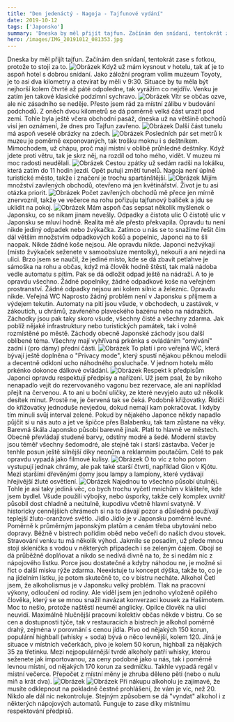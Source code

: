 ```yaml
---
title: "Den jedenáctý - Nagoja - Tajfunové vydání"
date: 2019-10-12
tags: ['Japonsko']
summary: 'Dneska by měl přijít tajfun. Začínám den snídaní, tentokrát zase s fotkou, protože to stojí za to'
hero: /images/IMG_20191012_081353.jpg
---
```



Dneska by měl přijít tajfun. Začínám den snídaní, tentokrát zase s fotkou, protože to stojí za to.
![Obrázek](/images/IMG_20191012_081353.jpg)
Když už mám kysnout v hotelu, tak ať je to aspoň hotel s dobrou snídaní. Jako záložní program volím muzeum Toyoty, je to asi dva kilometry a otevírat by měli v 9:30. Situace by tu měla být nejhorší kolem čtvrté až páté odpoledne, tak vyrážím co nejdřív.
Venku je zatím jen takové klasické podzimní sychravo.
![Obrázek](/images/IMG_20191012_091049.jpg)
Vítr se občas ozve, ale nic zásadního se neděje. Přesto jsem rád za místní zálibu v budování podchodů. Z oněch dvou kilometrů se dá poměrně velká část urazit pod zemí. Tohle byla ještě včera obchodní pasáž, dneska už na většině obchodů visí jen oznámení, že dnes pro Tajfun zavřeno.
![Obrázek](/images/MVIMG_20191012_091623.jpg)
Další část tunelu má aspoň veselé obrázky na zdech.
![Obrázek](/images/MVIMG_20191012_092626.jpg)
Posledních pár set metrů k muzeu je poměrně exponovaných, tak trošku moknu i s deštníkem. Mimochodem, už chápu, proč mají místní v oblibě průhledné deštníky. Když jdete proti větru, tak je skrz něj, na rozdíl od toho mého, vidět.
V muzeu mi moc radosti neudělali.
![Obrázek](/images/IMG_20191012_094318.jpg)
Cestou zpátky už sedám radši na lokálku, která zatím do 11 hodin jezdí. Opět putuji změtí tunelů. Nagoja není úplně turistické město, takže i značení je trochu spartánštější.
![Obrázek](/images/IMG_20191012_095818.jpg)
Míjím množství zavřených obchodů, otevřeno má jen květinářství. Život je tu asi otázka priorit.
![Obrázek](/images/IMG_20191012_100801.jpg)
Počet zavřených obchodů mě přece jen mírně znervoznil, takže ve večerce na rohu pořizuju tajfunový balíček a jdu se uklidit na pokoj.
![Obrázek](/images/IMG_20191012_103940.jpg)
Mám aspoň čas sepsat několik myšlenek o Japonsku, co se nikam jinam nevešly.
Odpadky a čistota ulic
O čistotě ulic v Japonsku se mluví hodně. Realita mě ale přesto překvapila. Opravdu tu není nikde jediný odpadek nebo žvýkačka. Zatímco u nás se to snažíme řešit čím dál větším množstvím odpadkových košů a popelnic, Japonci na to šli naopak.
Nikde žádné koše nejsou. Ale opravdu nikde. Japonci nežvýkají (místo žvýkaček seženete v samoobsluze mentolky), nekouří a ani nejedí na ulici.
Brzo jsem se naučil, že jediné místo, kde se dá zbavit petlahve je sámoška na rohu a občas, když má člověk hodně štěstí, tak malá nádoba vedle automatu s pitím. Pak se dá odložit odpad ještě na nádraží. A to je opravdu všechno. Žádné popelníky, žádné odpadkové koše na veřejném prostranství.
Žádné odpadky nejsou ani kolem silnic a železnic. Opravdu nikde.
Veřejná WC
Naprosto žádný problém není v Japonsku s příjmem a výdejem tekutin. Automaty na pití jsou všude, v obchodech, u zastávek, v zákoutích, u chrámů, zavřeného plaveckého bazénu nebo na nádražích. Záchodky jsou pak taky skoro všude, všechny čisté a všechny zdarma. Jak poblíž nějaké infrastruktury nebo turistických památek, tak i volně rozmístěné po městě.
Záchody obecně
Japonské záchody jsou další oblíbené téma. Všechny mají vyhřívaná prkénka s ovládáním "omývání" zadní i (pro dámy) přední části.
![Obrázek](/images/IMG_20191011_212229.jpg)
To platí i pro veřejná WC, která bývají ještě doplněna o "Privacy mode", který spustí nějakou pěknou melodii a decentně odkloní ucho náhodného posluchače.
V jednom hotelu mělo prkénko dokonce dálkové ovládání.
![Obrázek](/images/WhatsApp+Image+2019-10-11+at+22.16.07.jpeg)
Respekt k předpisům
Japonci opravdu respektují předpisy a nařízení. Už jsem psal, že by nikoho nenapadlo vejít do rezervovaného vagonu bez rezervace, ale ani například přejít na červenou. A to ani u boční uličky, ze které nevyjelo auto už několik desítek minut. Prostě ne, je červená tak se čeká. Podobně křižovatky. Řidiči do křižovatky jednoduše nevjedou, dokud nemají kam pokračovat. I kdyby tím minuli svůj interval zelené. Pokud by nějakého Japonce někdy napadlo půjčit si u nás auto a jet ve špičce přes Balabenku, tak tam zůstane na věky.
Barevná škála
Japonsko působí barevně jinak. Platí to hlavně ve městech. Obecně převládají studené barvy, odstíny modré a šedé. Moderní stavby jsou téměř všechny šedomodré, ale stejně tak i starší zástavba. Večer je tenhle posun ještě silnější díky neonům a reklamním poutačům. Celé to pak opravdu vypadá jako filmové kulisy.
![Obrázek](/images/DSC01444.JPG)
O to víc z toho potom vystupují jednak chrámy, ale pak také starší čtvrti, například Gion v Kjótu. Mezi staršími dřevěnými domy jsou lampy a lampiony, které vydávají hřejivější žluté osvětlení.
![Obrázek](/images/MVIMG_20191005_200428.jpg)
Najednou to všechno působí útulněji.
Tohle je asi taky jediná věc, co bych trochu vyčetl mnichům v klášteře, kde jsem bydlel. Všude použili výbojky, nebo úsporky, takže celý komplex uvnitř působil dost chladně a neútulně, kupodivu včetně hlavní svatyně. V historicky cennějších chrámech si na to dávají pozor a důsledně používají teplejší žluto-oranžové světlo.
Jídlo
Jídlo je v Japonsku poměrně levné. Poměrně k průměrným japonským platům a cenám třeba ubytování nebo dopravy. Běžně v bistrech pořídím oběd nebo večeři do našich dvou stovek. Stravování venku tu má několik výhod.
Jakmile se posadím, už přede mnou stojí sklenička s vodou v některých případech i se zeleným čajem. Obojí se dá průběžně doplňovat a nikdo se nedívá divně na to, že si nedám nic z nápojového lístku.
Porce jsou dostatečné a kdyby náhodou ne, je možné si říct o další misku rýže zdarma.
Neexistuje tu koncept dýška, takže to, co je na jídelním lístku, je potom skutečně to, co v bistru necháte.
Alkohol
Četl jsem, že alkoholismus je v Japonsku velký problém. Tlak na pracovní výkony, odloučení od rodiny. Ale viděl jsem jen jednoho vyloženě opilého člověka, který se se mnou snažil navázat konverzaci kousek za Hašimotem. Moc to nešlo, protože naštěstí neuměl anglicky. Opilce člověk na ulici neuvidí. Maximálně hlučnější pracovní kolektiv občas někde v bistru.
Co se cen a dostupnosti týče, tak v restauracích a bistrech je alkohol poměrně drahý, zejména v porovnání s cenou jídla. Pivo od nějakých 150 korun, populární highball (whisky + soda) bývá o něco levnější, kolem 120. Jiná je situace v místních večerkách, pivo je kolem 50 korun, highball za nějakých 35 za třetinku.
Mezi nejpopulárnější tvrdé alkoholy patří whisky, kterou seženete jak importovanou, za ceny podobné jako u nás, tak i poměrně levnou místní, od nějakých 170 korun za sedmičku.
Takhle vypadá regál v místní večerce. Přepočet z místní měny je zhruba děleno pěti (nebo o nulu míň a krát dva).
![Obrázek](/images/IMG_20191012_102456.jpg)
![Obrázek](/images/IMG_20191012_102500.jpg)
Při nákupu alkoholu je zajímavé, že musíte odklepnout na pokladně čestné prohlášení, že vám je víc, než 20. Nikdo ale dál nic nekontroluje. Stejným způsobem se dá "vyndat" alkohol i z některých nápojových automatů. Funguje to zase díky místnímu respektování předpisů.